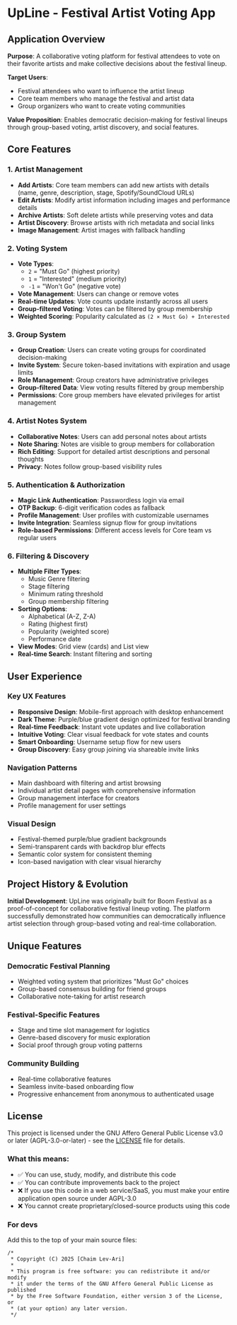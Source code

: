 # UpLine - Festival Artist Voting App

## Application Overview

**Purpose**: A collaborative voting platform for festival attendees to vote on their favorite artists and make collective decisions about the festival lineup.

**Target Users**:

- Festival attendees who want to influence the artist lineup
- Core team members who manage the festival and artist data
- Group organizers who want to create voting communities

**Value Proposition**: Enables democratic decision-making for festival lineups through group-based voting, artist discovery, and social features.

## Core Features

### 1. Artist Management

- **Add Artists**: Core team members can add new artists with details (name, genre, description, stage, Spotify/SoundCloud URLs)
- **Edit Artists**: Modify artist information including images and performance details
- **Archive Artists**: Soft delete artists while preserving votes and data
- **Artist Discovery**: Browse artists with rich metadata and social links
- **Image Management**: Artist images with fallback handling

### 2. Voting System

- **Vote Types**:
  - `2` = "Must Go" (highest priority)
  - `1` = "Interested" (medium priority)
  - `-1` = "Won't Go" (negative vote)
- **Vote Management**: Users can change or remove votes
- **Real-time Updates**: Vote counts update instantly across all users
- **Group-filtered Voting**: Votes can be filtered by group membership
- **Weighted Scoring**: Popularity calculated as `(2 × Must Go) + Interested`

### 3. Group System

- **Group Creation**: Users can create voting groups for coordinated decision-making
- **Invite System**: Secure token-based invitations with expiration and usage limits
- **Role Management**: Group creators have administrative privileges
- **Group-filtered Data**: View voting results filtered by group membership
- **Permissions**: Core group members have elevated privileges for artist management

### 4. Artist Notes System

- **Collaborative Notes**: Users can add personal notes about artists
- **Note Sharing**: Notes are visible to group members for collaboration
- **Rich Editing**: Support for detailed artist descriptions and personal thoughts
- **Privacy**: Notes follow group-based visibility rules

### 5. Authentication & Authorization

- **Magic Link Authentication**: Passwordless login via email
- **OTP Backup**: 6-digit verification codes as fallback
- **Profile Management**: User profiles with customizable usernames
- **Invite Integration**: Seamless signup flow for group invitations
- **Role-based Permissions**: Different access levels for Core team vs regular users

### 6. Filtering & Discovery

- **Multiple Filter Types**:
  - Music Genre filtering
  - Stage filtering
  - Minimum rating threshold
  - Group membership filtering
- **Sorting Options**:
  - Alphabetical (A-Z, Z-A)
  - Rating (highest first)
  - Popularity (weighted score)
  - Performance date
- **View Modes**: Grid view (cards) and List view
- **Real-time Search**: Instant filtering and sorting

## User Experience

### Key UX Features

- **Responsive Design**: Mobile-first approach with desktop enhancement
- **Dark Theme**: Purple/blue gradient design optimized for festival branding
- **Real-time Feedback**: Instant vote updates and live collaboration
- **Intuitive Voting**: Clear visual feedback for vote states and counts
- **Smart Onboarding**: Username setup flow for new users
- **Group Discovery**: Easy group joining via shareable invite links

### Navigation Patterns

- Main dashboard with filtering and artist browsing
- Individual artist detail pages with comprehensive information
- Group management interface for creators
- Profile management for user settings

### Visual Design

- Festival-themed purple/blue gradient backgrounds
- Semi-transparent cards with backdrop blur effects
- Semantic color system for consistent theming
- Icon-based navigation with clear visual hierarchy

## Project History & Evolution

**Initial Development**: UpLine was originally built for Boom Festival as a proof-of-concept for collaborative festival lineup voting. The platform successfully demonstrated how communities can democratically influence artist selection through group-based voting and real-time collaboration.

## Unique Features

### Democratic Festival Planning

- Weighted voting system that prioritizes "Must Go" choices
- Group-based consensus building for friend groups
- Collaborative note-taking for artist research

### Festival-Specific Features

- Stage and time slot management for logistics
- Genre-based discovery for music exploration
- Social proof through group voting patterns

### Community Building

- Real-time collaborative features
- Seamless invite-based onboarding flow
- Progressive enhancement from anonymous to authenticated usage

## License

This project is licensed under the GNU Affero General Public License
v3.0 or later (AGPL-3.0-or-later) - see the [LICENSE](LICENSE) file for
details.

### What this means:

- ✅ You can use, study, modify, and distribute this code
- ✅ You can contribute improvements back to the project
- ❌ If you use this code in a web service/SaaS, you must make your
  entire application open source under AGPL-3.0
- ❌ You cannot create proprietary/closed-source products using this
  code

### For devs

Add this to the top of your main source files:

```
/*
 * Copyright (C) 2025 [Chaim Lev-Ari]
 *
 * This program is free software: you can redistribute it and/or modify
 * it under the terms of the GNU Affero General Public License as
published
 * by the Free Software Foundation, either version 3 of the License, or
 * (at your option) any later version.
 */
```
